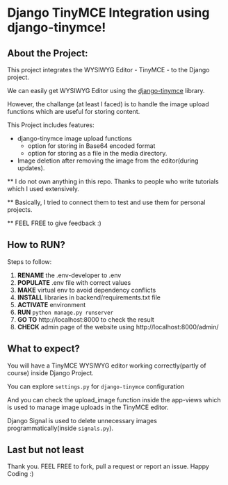 # Django TinyMCE Integration using django-tinymce!

## About the Project:

This project integrates the WYSIWYG Editor - TinyMCE - to the Django project.

We can easily get WYSIWYG Editor using the [django-tinymce](https://django-tinymce.readthedocs.io/en/) library.

However, the challange (at least I faced) is to handle the image upload functions which are useful for storing content.

This Project includes features:
 - django-tinymce image upload functions
    - option for storing in Base64 encoded format
    - option for storing as a file in the media directory.
  - Image deletion after removing the image from the editor(during updates).

** I do not own anything in this repo. Thanks to people who write tutorials which I used extensively.

** Basically, I tried to connect them to test and use them for personal projects.

** FEEL FREE to give feedback :)

## How to RUN?

Steps to follow:
 1. **RENAME** the .env-developer to .env
 2. **POPULATE** .env file with correct values
 3. **MAKE** virtual env to avoid dependency conflicts
 4. **INSTALL** libraries in backend/requirements.txt file
 5. **ACTIVATE** environment
 6. **RUN** `python manage.py runserver`
 7. **GO TO** http://localhost:8000 to check the result
 8. **CHECK** admin page of the website using http://localhost:8000/admin/

## What to expect?

You will have a TinyMCE WYSIWYG editor working correctly(partly of course) inside Django Project.

You can explore `settings.py` for `django-tinymce` configuration

And you can  check the upload_image function inside the app-views which is used to manage image uploads in the TinyMCE editor.

Django Signal is used to delete unnecessary images programmatically(inside `signals.py`).

## Last but not least

Thank you. FEEL FREE to fork, pull a request or report an issue. 
Happy Coding :)
